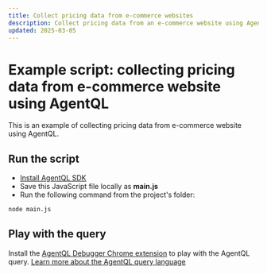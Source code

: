```yaml
---
title: Collect pricing data from e-commerce websites
description: Collect pricing data from an e-commerce website using AgentQL.
updated: 2025-03-05
---
```


# Example script: collecting pricing data from e-commerce website using AgentQL

This is an example of collecting pricing data from e-commerce website using AgentQL.

## Run the script

- [Install AgentQL SDK](https://docs.agentql.com/javascript-sdk/installation)
- Save this JavaScript file locally as **main.js**
- Run the following command from the project's folder:

```bash
node main.js
```

## Play with the query

Install the [AgentQL Debugger Chrome extension](https://docs.agentql.com/installation/chrome-extension-installation) to play with the AgentQL query. [Learn more about the AgentQL query language](https://docs.agentql.com/agentql-query/query-intro)
